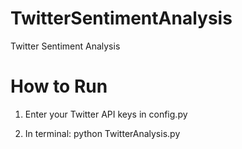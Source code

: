 # TwitterSentimentAnalysis
Twitter Sentiment Analysis

# How to Run
1. Enter your Twitter API keys in config.py

2. In terminal: python TwitterAnalysis.py
